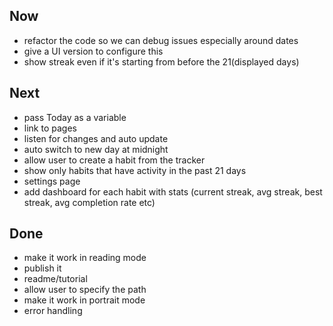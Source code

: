 ## Now
- refactor the code so we can debug issues especially around dates
- give a UI version to configure this
- show streak even if it's starting from before the 21(displayed days)

## Next

- pass Today as a variable
- link to pages
- listen for changes and auto update
- auto switch to new day at midnight
- allow user to create a habit from the tracker
- show only habits that have activity in the past 21 days
- settings page
- add dashboard for each habit with stats (current streak, avg streak, best streak, avg completion rate etc)

## Done

- make it work in reading mode
- publish it
- readme/tutorial
- allow user to specify the path
- make it work in portrait mode
- error handling
